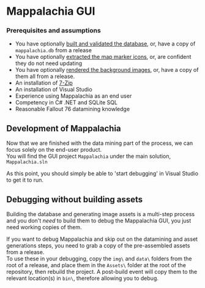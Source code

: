 # Mappalachia GUI

### Prerequisites and assumptions
* You have optionally [built and validated the database](Preprocessor.md), or, have a copy of `mappalachia.db` from a release
* You have optionally [extracted the map marker icons](IconGeneration.md), or, are confident they do not need updating
* You have optionally [rendered the background images](BackgroundRendering.md), or, have a copy of them all from a release.
* An installation of [7-Zip](https://www.7-zip.org/download.html)
* An installation of Visual Studio
* Experience using Mappalachia as an end user
* Competency in C# .NET and SQLite SQL
* Reasonable Fallout 76 datamining knowledge

## Development of Mappalachia
Now that we are finished with the data mining part of the process, we can focus solely on the end-user product.<br/>
You will find the GUI project `Mappalachia` under the main solution, `Mappalachia.sln`<br/>

As this point, you should simply be able to 'start debugging' in Visual Studio to get it to run.
<br/>

## Debugging without building assets
Building the database and generating image assets is a multi-step process and you don't *need* to build them to debug the Mappalachia GUI, you just need working copies of them.<br/>

If you want to debug Mappalachia and skip out on the datamining and asset generations steps, you need to grab a copy of the pre-assembled assets from a release.<br/>
To use these in your debugging, copy the `img\` and `data\` folders from the root of a release, and place them in the `Assets\` folder at the root of the repository, then rebuild the project. A post-build event will copy them to the relevant location(s) in `bin\`, therefore allowing you to debug.
<br/>
